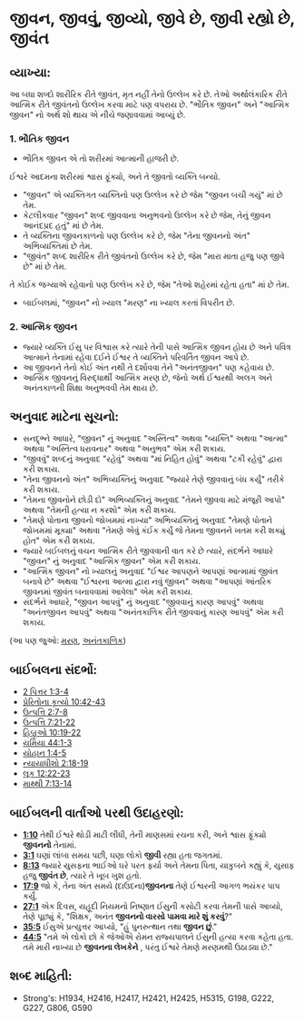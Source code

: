# જીવન, જીવવું, જીવ્યો, જીવે છે, જીવી રહ્યો છે, જીવંત 

## વ્યાખ્યા: 

આ બધા શબ્દો શારીરિક રીતે જીવંત, મૃત નહીં તેનો ઉલ્લેખ કરે છે.
તેઓ અર્થાલંકારિક રીતે આત્મિક રીતે જીવંતનો ઉલ્લેખ કરવા માટે પણ વપરાય છે.
"ભૌતિક જીવન" અને "આત્મિક જીવન" નો અર્થ શો થાય એ નીચે જણાવવામાં આવ્યું છે.

### 1. ભૌતિક જીવન 

* ભૌતિક જીવન એ તો શરીરમાં આત્માની હાજરી છે.

ઈશ્વરે આદમના શરીરમાં શ્વાસ ફૂંક્યો, અને તે જીવતો વ્યક્તિ બન્યો.

* "જીવન" એ વ્યક્તિગત વ્યક્તિનો પણ ઉલ્લેખ કરે છે જેમ "જીવન બચી ગયું" માં છે તેમ.
* કેટલીકવાર "જીવન" શબ્દ જીવવાના અનુભવનો ઉલ્લેખ કરે છે જેમ, તેનું જીવન આનંદપ્રદ હતું" માં છે તેમ.
* તે વ્યક્તિના જીવનકાળનો પણ ઉલ્લેખ કરે છે, જેમ "તેના જીવનનો અંત" અભિવ્યક્તિમાં છે તેમ.
* "જીવંત" શબ્દ શારીરિક રીતે જીવંતનો ઉલ્લેખ કરે છે, જેમ "મારા માતા હજુ પણ જીવે છે" માં છે તેમ.

તે કોઈક જગ્યાએ રહેવાનો પણ ઉલ્લેખ કરે છે, જેમ "તેઓ શહેરમાં રહેતા હતા" માં છે તેમ.

* બાઈબલમાં, "જીવન" નો ખ્યાલ "મરણ" ના ખ્યાલ કરતાં વિપરીત છે.

### 2. આત્મિક જીવન 

* જ્યારે વ્યક્તિ ઈસુ પર વિશ્વાસ કરે ત્યારે તેની પાસે આત્મિક જીવન હોય છે અને પવિત્ર આત્માને તેનામાં રહેવા દઈને ઈશ્વર તે વ્યક્તિને પરિવર્તિત જીવન આપે છે.
* આ જીવનને તેનો કોઈ અંત નથી તે દર્શાવવા તેને "અનંતજીવન" પણ કહેવાય છે.
* આત્મિક જીવનનું વિરુદ્ધાર્થી આત્મિક મરણ છે, જેનો અર્થ ઈશ્વરથી અલગ અને અનંતકાળની શિક્ષા અનુભવવી તેમ થાય છે.

## અનુવાદ માટેના સૂચનો: 

* સનદ્ર્ભ્ને આધારે, "જીવન" નું અનુવાદ "અસ્તિત્વ" અથવા "વ્યક્તિ" અથવા "આત્મા" અથવા "અસ્તિત્વ ધરાવનાર" અથવા "અનુભવ" એમ કરી શકાય.
* "જીવવું" શબ્દનું અનુવાદ "રહેવું" અથવા "માં નિહિત હોવું" અથવા "ટકી રહેવું" દ્વારા કરી શકાય.
* "તેના જીવનનો અંત" અભિવ્યક્તિનું અનુવાદ "જ્યારે તેણે જીવવાનું બંધ કર્યું" તરીકે કરી શકાય.
* "તેમના જીવનોને છોડી દો" અભિવ્યક્તિનું અનુવાદ "તેમને જીવવા માટે મંજૂરી આપો" અથવા "તેમની હત્યા ન કરશો" એમ કરી શકાય.
* "તેમણે પોતાના જીવનો જોખમમાં નાખ્યા" અભિવ્યક્તિનું અનુવાદ "તેમણે પોતાને જોખમમાં મૂક્યા" અથવા "તેમણે એવું કંઈક કર્યું જે તેમના જીવનને ખતમ કરી શક્યું હોત" એમ કરી શકાય.
* જ્યારે બઈબલનું વચન આત્મિક રીતે જીવવાની વાત કરે છે ત્યારે, સંદર્ભને આધારે "જીવન" નું અનુવાદ "આત્મિક જીવન" એમ કરી શકાય.
* "આત્મિક જીવન" નો ખ્યાલનું અનુવાદ "ઈશ્વર આપણને આપણાં આત્મામાં જીવંત બનાવે છે" અથવા "ઈશ્વરના આત્મા દ્વારા નવું જીવન" અથવા "આપણાં આંતરિક જીવનમાં જીવંત બનાવવામાં આવેલા" એમ કરી શકાય.
* સંદર્ભને આધારે, "જીવન આપવું" નું અનુવાદ "જીવવાનું કારણ આપવું" અથવા "અનંતજીવન આપવું" અથવા "અનંતકાળિક રીતે જીવવાનું કારણ આપવું" એમ કરી શકાય.

(આ પણ જુઓ: [મરણ](../other/death.md), [અનંતકાળિક](../kt/eternity.md))

## બાઈબલના સંદર્ભો: 

* [2 પિત્તર 1:3-4](rc://gu/tn/help/2pe/01/03)
* [પ્રેરિતોના કૃત્યો 10:42-43](rc://gu/tn/help/act/10/42)
* [ઉત્પત્તિ 2:7-8](rc://gu/tn/help/gen/02/07)
* [ઉત્પત્તિ 7:21-22](rc://gu/tn/help/gen/07/21)
* [હિબ્રૂઓ 10:19-22](rc://gu/tn/help/heb/10/19)
* [યર્મિયા 44:1-3](rc://gu/tn/help/jer/44/01)
* [યોહાન 1:4-5](rc://gu/tn/help/jhn/01/04)
* [ન્યાયાધીશો 2:18-19](rc://gu/tn/help/jdg/02/18)
* [લૂક 12:22-23](rc://gu/tn/help/luk/12/22)
* [માથ્થી 7:13-14](rc://gu/tn/help/mat/07/13)

## બાઈબલની વાર્તાઓ પરથી ઉદાહરણો: 

* __[1:10](rc://gu/tn/help/obs/01/10)__ તેથી ઈશ્વરે થોડી માટી લીધી, તેની માણસમાં રચના કરી, અને શ્વાસ ફૂંક્યો __જીવનનો__  તેનામાં.
* __[3:1](rc://gu/tn/help/obs/03/01)__ ઘણાં લાંબા સમય પછી, ઘણા લોકો __જીવી__  રહ્યા હતા જગતમાં.
* __[8:13](rc://gu/tn/help/obs/08/13)__ જ્યારે યુસફના ભાઈઓ ઘરે પરત ફર્યા અને તેમના પિતા, યાકુબને કહ્યું કે, યુસાફ હજુ __જીવંત છે__, ત્યારે તે ખૂબ ખુશ હતો.
* __[17:9](rc://gu/tn/help/obs/17/09)__ જો કે, તેના અંત સમયે (દાઉદના)__જીવનના__  તેણે ઈશ્વરની આગળ ભયંકર પાપ કર્યું.
* __[27:1](rc://gu/tn/help/obs/27/01)__ એક દિવસ, યહૂદી નિયમનો નિષ્ણાત ઈસુની કસોટી કરવા તેમની પાસે આવ્યો, તેણે પૂછ્યું કે, "શિક્ષક, અનંત __જીવનનો વારસો પામવા મારે શું કરવું__?"
* __[35:5](rc://gu/tn/help/obs/35/05)__ ઈસુએ પ્રત્યુત્તર આપ્યો, "હું પુનરુત્થાન તથા __જીવન છું__."
* __[44:5](rc://gu/tn/help/obs/44/05)__ "તમે એ લોકો છો કે જેઓએ રોમન રાજ્યપાલને ઈસુની હત્યા કરવા કહેતા હતા. તમે મારી નાખ્યા છે __જીવનના લેખકેને__ , પરંતુ ઈશ્વરે તેમણે મરણમથી ઉઠાડ્યા છે."

## શબ્દ માહિતી: 

* Strong's: H1934, H2416, H2417, H2421, H2425, H5315, G198, G222, G227, G806, G590
